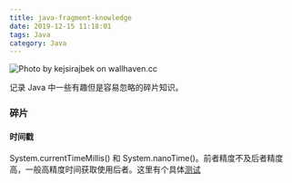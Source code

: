 ```yaml
---
title: java-fragment-knowledge
date: 2019-12-15 11:18:01
tags: Java
category: Java
---
```


![Photo by kejsirajbek on wallhaven.cc](java-fragment-knowledge/class.png)


记录 Java 中一些有趣但是容易忽略的碎片知识。

<!--more-->

### 碎片

#### 时间戳

System.currentTimeMillis() 和 System.nanoTime()。前者精度不及后者精度高，一般高精度时间获取使用后者。这里有个具体[测试](https://blog.csdn.net/elky1982/article/details/4677365)


<center></center>

